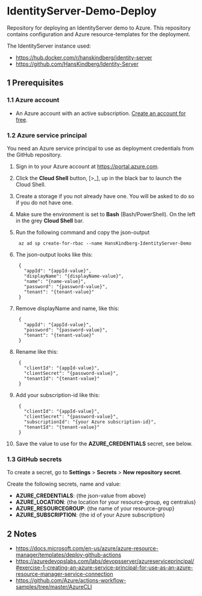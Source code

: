 # IdentityServer-Demo-Deploy

Repository for deploying an IdentityServer demo to Azure. This repository contains configuration and Azure resource-templates for the deployment.

The IdentityServer instance used:

- https://hub.docker.com/r/hanskindberg/identity-server
- https://github.com/HansKindberg/Identity-Server

## 1 Prerequisites

### 1.1 Azure account

- An Azure account with an active subscription. [Create an account for free](https://azure.microsoft.com/en-us/free/).

### 1.2 Azure service principal

You need an Azure service principal to use as deployment credentials from the GitHub repository.

1. Sign in to your Azure account at https://portal.azure.com.
2. Click the **Cloud Shell** button, [>_], up in the black bar to launch the Cloud Shell.
3. Create a storage if you not already have one. You will be asked to do so if you do not have one.
4. Make sure the environment is set to **Bash** (Bash/PowerShell). On the left in the grey **Cloud Shell** bar.
5. Run the following command and copy the json-output

		az ad sp create-for-rbac --name HansKindberg-IdentityServer-Demo

6. The json-output looks like this:

		{
		  "appId": "{appId-value}",
		  "displayName": "{displayName-value}",
		  "name": "{name-value}",
		  "password": "{password-value}",
		  "tenant": "{tenant-value}"
		}

7. Remove displayName and name, like this:

		{
		  "appId": "{appId-value}",
		  "password": "{password-value}",
		  "tenant": "{tenant-value}"
		}

8. Rename like this:

		{
		  "clientId": "{appId-value}",
		  "clientSecret": "{password-value}",
		  "tenantId": "{tenant-value}"
		}

9. Add your subscription-id like this:

		{
		  "clientId": "{appId-value}",
		  "clientSecret": "{password-value}",
		  "subscriptionId": "{your Azure subscription-id}",
		  "tenantId": "{tenant-value}"
		}

10. Save the value to use for the **AZURE_CREDENTIALS** secret, see below.

### 1.3 GitHub secrets

To create a secret, go to **Settings** > **Secrets** > **New repository secret**.

Create the following secrets, name and value:

- **AZURE_CREDENTIALS**: {the json-value from above}
- **AZURE_LOCATION**: {the location for your resource-group, eg centralus}
- **AZURE_RESOURCEGROUP**: {the name of your resource-group}
- **AZURE_SUBSCRIPTION**: {the id of your Azure subscription}

## 2 Notes

- https://docs.microsoft.com/en-us/azure/azure-resource-manager/templates/deploy-github-actions
- https://azuredevopslabs.com/labs/devopsserver/azureserviceprincipal/#exercise-1-creating-an-azure-service-principal-for-use-as-an-azure-resource-manager-service-connection
- https://github.com/Azure/actions-workflow-samples/tree/master/AzureCLI